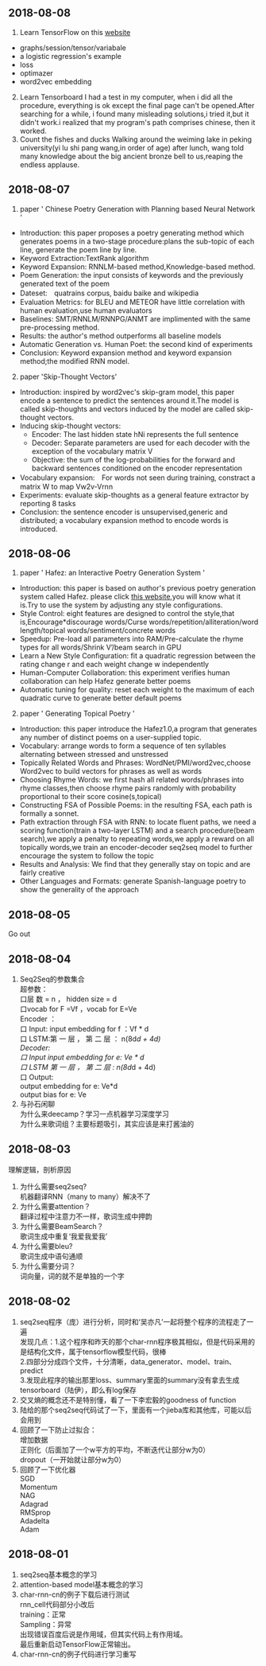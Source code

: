 ## 2018-08-08
1. Learn TensorFlow on this [website](https://www.bilibili.com/video/av20542427/?p=4)
- graphs/session/tensor/variabale
- a logistic regression's example
- loss
- optimazer
- word2vec embedding
2. Learn Tensorboard
I had a test in my computer, when i did all the procedure, everything is ok except the final page can't be opened.After searching for a while, i found many misleading solutions,i tried it,but it didn't work.i realized that my program's path comprises chinese, then it worked.
3. Count the fishes and ducks
Walking around the weiming lake in peking university(yi lu shi pang wang,in order of age) after lunch, wang told many knowledge about the big ancient bronze bell to us,reaping the endless applause.
## 2018-08-07    
1. paper ' Chinese Poetry Generation with Planning based Neural Network ' 
- Introduction: this paper proposes a poetry generating method which generates poems in a two-stage procedure:plans the sub-topic of each line, generate the poem line by line.
- Keyword Extraction:TextRank algorithm
- Keyword Expansion: RNNLM-based method,Knowledge-based method.
- Poem Generation: the input consists of keywords and the previously generated text of the poem
- Dateset:　quatrains corpus, baidu baike and wikipedia
- Evaluation Metrics: for BLEU and METEOR have little correlation with human evaluation,use human evaluators
- Baselines: SMT/RNNLM/RNNPG/ANMT are implimented with the same pre-processing method.
- Results: the author's method outperforms all baseline models
- Automatic Generation vs. Human Poet: the second kind of experiments
- Conclusion: Keyword expansion method and keyword expansion method;the modified RNN model. 
2. paper 'Skip-Thought Vectors'
- Introduction: inspired by word2vec's skip-gram model, this paper encode a sentence to predict the sentences around it.The model is called skip-thoughts and vectors induced by the model are called skip-thought vectors.
- Inducing skip-thought vectors: 
  - Encoder: The last hidden state hNi represents the full sentence
  - Decoder: Separate parameters are used for each decoder with the exception of the vocabulary matrix V
  - Objective: the sum of the log-probabilities for the forward and backward sentences conditioned on the encoder representation
- Vocabulary expansion:　For words not seen during training, constract a matrix W to map Vw2v-Vrnn
- Experiments: evaluate skip-thoughts as a general feature extractor by reporting 8 tasks
- Conclusion: the sentence encoder is unsupervised,generic and distributed; a vocabulary expansion method to encode words is introduced.
## 2018-08-06    
1. paper ' Hafez: an Interactive Poetry Generation System '    
- Introduction: this paper is based on author's previous poetry generation system called Hafez. please click [this website](http://52.24.230.241/poem/advance/),you will know what it is.Try to use the system by adjusting any style configurations.
- Style Control: eight features are designed to control the style,that is,Encourage*discourage words/Curse words/repetition/alliteration/word length/topical words/sentiment/concrete words
- Speedup: Pre-load all parameters into RAM/Pre-calculate the rhyme types for all words/Shrink V’/beam search in GPU
- Learn a New Style Configuration: fit a quadratic regression between the rating change r and each weight change w independently
- Human-Computer Collaboration: this experiment verifies human collaboration can help Hafez generate better poems
- Automatic tuning for quality: reset each weight to the maximum of each quadratic curve to generate better default poems          
2. paper ' Generating Topical Poetry ' 
- Introduction: this paper introduce the Hafez1.0,a program that generates any number of distinct poems on a user-supplied topic.
- Vocabulary: arrange words to form a sequence of ten syllables alternating between stressed and unstressed
- Topically Related Words and Phrases: WordNet/PMI/word2vec,choose Word2vec to build vectors for phrases as well as words
- Choosing Rhyme Words: we first hash all related words/phrases into rhyme classes,then choose rhyme pairs randomly with probability
proportional to their score cosine(s,topical)
- Constructing FSA of Possible Poems: in the resulting FSA, each path is formally a sonnet.
- Path extraction through FSA with RNN: to locate fluent paths, we need a scoring function(train a two-layer LSTM) and a search procedure(beam search),we apply a penalty to repeating words,we apply a reward on all topically words,we train an encoder-decoder seq2seq model to further encourage the system to follow the topic
- Results and Analysis: We find that they generally stay on topic and are fairly creative
- Other Languages and Formats: generate Spanish-language poetry to show the generality of the approach
## 2018-08-05
Go out
## 2018-08-04
1. Seq2Seq的参数集合   
超参数：  
口层 数 = n ， hidden size = d   
口vocab for F =Vf ，vocab for E=Ve    
Encoder ：     
口 Input: input embedding for f ：Vf * d    
口 LSTM:第 一 层 ， 第 二 层 ： n(8d*d + 4d)      
Decoder:              
口 Input input embedding for e: Ve * d               
口 LSTM 第 一 层 ， 第 二 层 : n(8d*d + 4d)            
口 Output:                
        output embedding for e: Ve*d             
        output  bias for e: Ve                              
2. 与孙石闲聊                         
为什么来deecamp？学习一点机器学习深度学习                    
为什么来歌词组？主要标题吸引，其实应该是来打酱油的                 

## 2018-08-03     
理解逻辑，剖析原因       
1. 为什么需要seq2seq?        
机器翻译RNN（many to many）解决不了           
2. 为什么需要attention？             
翻译过程中注意力不一样，歌词生成中押韵              
3. 为什么需要BeamSearch？               
歌词生成中重复‘我爱我爱我’                  
4. 为什么需要bleu?              
歌词生成中语句通顺                  
5. 为什么需要分词？          
词向量，词的就不是单独的一个字           

## 2018-08-02
1. seq2seq程序（庞）进行分析，同时和‘吴亦凡’一起将整个程序的流程走了一遍         
  发现几点：1.这个程序和昨天的那个char-rnn程序极其相似，但是代码采用的是结构化文件，属于tensorflow模型代码，很棒             
           2.四部分分成四个文件，十分清晰，data_generator、model、train、predict              
           3.发现此程序的输出那里loss、summary里面的summary没有拿去生成tensorboard（陆伊），即么有log保存                
2. 交叉熵的概念还不是特别懂，看了一下李宏毅的goodness of function                 
3. 陆给的那个seq2seq代码试了一下，里面有一个jieba库和其他库，可能以后会用到                  
4. 回顾了一下防止过拟合：                 
  增加数据                  
  正则化（后面加了一个w平方的平均，不断迭代让部分w为0）                      
  dropout（一开始就让部分w为0）                          
5. 回顾了一下优化器                 
  SGD                 
  Momentum             
  NAG           
  Adagrad             
  RMSprop              
  Adadelta                   
  Adam                   

## 2018-08-01
1. seq2seq基本概念的学习          
2. attention-based model基本概念的学习           
3. char-rnn-cn的例子下载后进行测试            
  rnn_cell代码部分小改后            
  training：正常               
  Sampling：异常                     
            出现错误百度后说是作用域，但其实代码上有作用域。               
            最后重新启动TensorFlow正常输出。               
4. char-rnn-cn的例子代码进行学习重写                       



